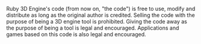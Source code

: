Ruby 3D Engine's code (from now on, "the code") is free to use, modify and distribute as long as the original author is credited.
Selling the code with the purpose of being a 3D engine tool is prohibited. Giving the code away
as the purpose of being a tool is legal and encouraged. Applications and games
based on this code is also legal and encouraged.
